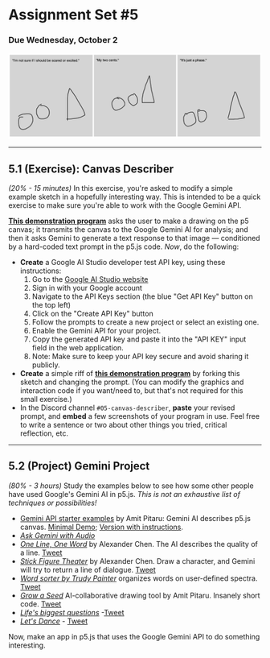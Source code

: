 # Assignment Set #5

### Due Wednesday, October 2

![gemini.png](images/gemini.png)

--- 

## 5.1 (Exercise): Canvas Describer

*(20% - 15 minutes)* In this exercise, you're asked to modify a simple example sketch in a hopefully interesting way. This is intended to be a quick exercise to make sure you're able to work with the Google Gemini API.  

[**This demonstration program**](https://openprocessing.org/sketch/2369075) asks the user to make a drawing on the p5 canvas; it transmits the canvas to the Google Gemini AI for analysis; and then it asks Gemini to generate a text response to that image — conditioned by a hard-coded text prompt in the p5.js code. *Now*, do the following: 

* **Create** a Google AI Studio developer test API key, using these instructions: 
  1. Go to the [Google AI Studio website](https://ai.google.dev/aistudio)
  2. Sign in with your Google account
  3. Navigate to the API Keys section (the blue "Get API Key" button on the top left)
  4. Click on the "Create API Key" button
  5. Follow the prompts to create a new project or select an existing one.
  6. Enable the Gemini API for your project.
  7. Copy the generated API key and paste it into the "API KEY" input field in the web application.
  8. Note: Make sure to keep your API key secure and avoid sharing it publicly.
* **Create** a simple riff of [**this demonstration program**](https://openprocessing.org/sketch/2369075) by forking this sketch and changing the prompt. (You can modify the graphics and interaction code if you want/need to, but that's not required for this small exercise.)
* In the Discord channel `#05-canvas-describer`, **paste** your revised prompt, and **embed** a few screenshots of your program in use. Feel free to write a sentence or two about other things you tried, critical reflection, etc. 

---

## 5.2 (Project) Gemini Project

*(80% - 3 hours)* Study the examples below to see how some other people have used Google's Gemini AI in p5.js. *This is not an exhaustive list of techniques or possibilities!*

* [Gemini API starter examples](https://x.com/pitaru/status/1819797112399511625) by Amit Pitaru: Gemini AI describes p5.js canvas. [Minimal Demo](https://editor.p5js.org/pitaru/sketches/Ixu00bucD); [Version with instructions](https://editor.p5js.org/pitaru/sketches/NSAqfrdJY).
* [*Ask Gemini with Audio*](https://editor.p5js.org/pitaru/sketches/NSAqfrdJY)
* [*One Line, One Word*](https://editor.p5js.org/alexanderchen/sketches/UIPy0LXjm) by Alexander Chen. The AI describes the quality of a line. [Tweet](https://x.com/alexanderchen/status/1819939988676440241)
* [*Stick Figure Theater*](https://editor.p5js.org/alexanderchen/sketches/ndd3oqln2) by Alexander Chen.  Draw a character, and Gemini will try to return a line of dialogue. [Tweet](https://x.com/alexanderchen/status/1821011074658828481)
* [*Word sorter by Trudy Painter*](https://editor.p5js.org/trudypainter/sketches/cSN7DNnWG) organizes words on user-defined spectra. [Tweet](https://x.com/trudypainter/status/1820555477455167900)
* [*Grow a Seed*](https://editor.p5js.org/pitaru/sketches/z7Cq3HEtjo) AI-collaborative drawing tool by Amit Pitaru. Insanely short code. [Tweet](https://x.com/pitaru/status/1821310018198642867)
* [*Life's biggest questions*](https://editor.p5js.org/ttarigh/sketches/oibptLN-L) -[Tweet](https://x.com/tinaz0ne/status/1824153041597239433)
* [*Let's Dance*](https://editor.p5js.org/pitaru/sketches/-ujxN6JUr) - [Tweet](https://x.com/pitaru/status/1822453415013650768)

Now, make an app in p5.js that uses the Google Gemini API to do something interesting. 